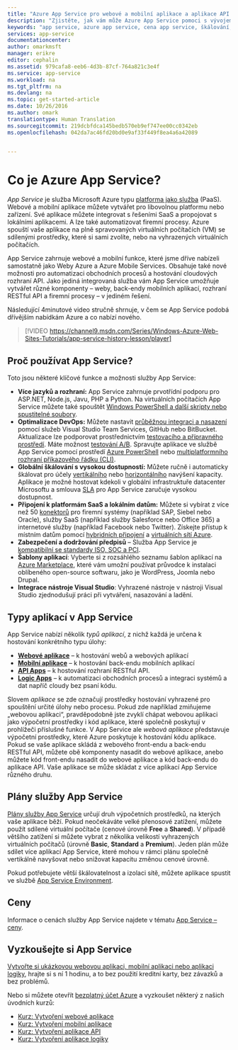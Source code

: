```yaml
---
title: "Azure App Service pro webové a mobilní aplikace a aplikace API | Dokumentace Microsoftu"
description: "Zjistěte, jak vám může Azure App Service pomoci s vývojem, nasazením a správou webových a mobilních aplikací."
keywords: "app service, azure app service, cena app service, škálování, škálovatelné, nasazení aplikace, nasazení aplikace azure, paas, platforma jako služba, web, azure mobile"
services: app-service
documentationcenter: 
author: omarkmsft
manager: erikre
editor: cephalin
ms.assetid: 979cafa8-eeb6-4d3b-87cf-764a821c3e4f
ms.service: app-service
ms.workload: na
ms.tgt_pltfrm: na
ms.devlang: na
ms.topic: get-started-article
ms.date: 10/26/2016
ms.author: omark
translationtype: Human Translation
ms.sourcegitcommit: 219dcbfdca145bedb570eb9ef747ee00cc0342eb
ms.openlocfilehash: 042da7ac46fd20bd0e9af33f449f8ea4a6a42089


---
```

# <a name="what-is-azure-app-service"></a>Co je Azure App Service?
*App Service* je služba Microsoft Azure typu [platforma jako služba](https://en.wikipedia.org/wiki/Platform_as_a_service) (PaaS). Webové a mobilní aplikace můžete vytvářet pro libovolnou platformu nebo zařízení. Své aplikace můžete integrovat s řešeními SaaS a propojovat s lokálními aplikacemi. A lze také automatizovat firemní procesy. Azure spouští vaše aplikace na plně spravovaných virtuálních počítačích (VM) se sdílenými prostředky, které si sami zvolíte, nebo na vyhrazených virtuálních počítačích.

App Service zahrnuje webové a mobilní funkce, které jsme dříve nabízeli samostatně jako Weby Azure a Azure Mobile Services. Obsahuje také nové možnosti pro automatizaci obchodních procesů a hostování cloudových rozhraní API. Jako jediná integrovaná služba vám App Service umožňuje vytvářet různé komponenty – weby, back-endy mobilních aplikací, rozhraní RESTful API a firemní procesy – v jediném řešení.

Následující 4minutové video stručně shrnuje, v čem se App Service podobá dřívějším nabídkám Azure a co nabízí nového.

> [!VIDEO https://channel9.msdn.com/Series/Windows-Azure-Web-Sites-Tutorials/app-service-history-lesson/player]
> 
> 

## <a name="why-use-app-service"></a>Proč používat App Service?
Toto jsou některé klíčové funkce a možnosti služby App Service:

* **Více jazyků a rozhraní:** App Service zahrnuje prvotřídní podporu pro ASP.NET, Node.js, Javu, PHP a Python. Na virtuálních počítačích App Service můžete také spouštět [Windows PowerShell a další skripty nebo spustitelné soubory](../app-service-web/web-sites-create-web-jobs.md).
* **Optimalizace DevOps:** Můžete nastavit [průběžnou integraci a nasazení](../app-service-web/app-service-continuous-deployment.md) pomocí služeb Visual Studio Team Services, GitHub nebo BitBucket. Aktualizace lze podporovat prostřednictvím [testovacího a přípravného prostředí](../app-service-web/web-sites-staged-publishing.md). Máte možnost [testování A/B](../app-service-web/app-service-web-test-in-production-get-start.md). Spravujte aplikace ve službě App Service pomocí prostředí [Azure PowerShell](../powershell-install-configure.md) nebo [multiplatformního rozhraní příkazového řádku (CLI)](../xplat-cli-install.md).
* **Globální škálování s vysokou dostupností:** Můžete ručně i automaticky škálovat pro účely [vertikálního](../app-service-web/web-sites-scale.md) nebo [horizontálního](../monitoring-and-diagnostics/insights-how-to-scale.md) navýšení kapacity. Aplikace je možné hostovat kdekoli v globální infrastruktuře datacenter Microsoftu a smlouva [SLA](https://azure.microsoft.com/support/legal/sla/app-service/) pro App Service zaručuje vysokou dostupnost.
* **Připojení k platformám SaaS a lokálním datům:** Můžete si vybírat z více než 50 [konektorů](../connectors/apis-list.md) pro firemní systémy (například SAP, Siebel nebo Oracle), služby SaaS (například služby Salesforce nebo Office 365) a internetové služby (například Facebook nebo Twitter). Získejte přístup k místním datům pomocí [hybridních připojení](../biztalk-services/integration-hybrid-connection-overview.md) a [virtuálních sítí Azure](../app-service-web/web-sites-integrate-with-vnet.md).
* **Zabezpečení a dodržování předpisů** – Služba App Service je [kompatibilní se standardy ISO, SOC a PCI](https://www.microsoft.com/TrustCenter/).
* **Šablony aplikací**: Vyberte si z rozsáhlého seznamu šablon aplikací na [Azure Marketplace](https://azure.microsoft.com/marketplace/), které vám umožní používat průvodce k instalaci oblíbeného open-source softwaru, jako je WordPress, Joomla nebo Drupal.
* **Integrace nástroje Visual Studio**: Vyhrazené nástroje v nástroji Visual Studio zjednodušují práci při vytváření, nasazování a ladění.

## <a name="app-types-in-app-service"></a>Typy aplikací v App Service
App Service nabízí několik *typů aplikací*, z nichž každá je určena k hostování konkrétního typu úlohy:

* [**Webové aplikace**](../app-service-web/app-service-web-overview.md) – k hostování webů a webových aplikací
* [**Mobilní aplikace**](../app-service-mobile/app-service-mobile-value-prop.md) – k hostování back-endu mobilních aplikací
* [**API Apps**](../app-service-api/app-service-api-apps-why-best-platform.md) – k hostování rozhraní RESTful API.
* [**Logic Apps**](../app-service-logic/app-service-logic-what-are-logic-apps.md) – k automatizaci obchodních procesů a integraci systémů a dat napříč cloudy bez psaní kódu.

Slovem *aplikace* se zde označují prostředky hostování vyhrazené pro spouštění určité úlohy nebo procesu. Pokud zde například zmiňujeme „webovou aplikaci“, pravděpodobně jste zvyklí chápat webovou aplikaci jako výpočetní prostředky i kód aplikace, které společně poskytují v prohlížeči příslušné funkce. V App Service ale *webová aplikace* představuje výpočetní prostředky, které Azure poskytuje k hostování kódu aplikace. Pokud se vaše aplikace skládá z webového front-endu a back-endu RESTful API, můžete obě komponenty nasadit do webové aplikace, anebo můžete kód front-endu nasadit do webové aplikace a kód back-endu do aplikace API. Vaše aplikace se může skládat z více aplikací App Service různého druhu.

## <a name="app-service-plans"></a>Plány služby App Service
[Plány služby App Service](azure-web-sites-web-hosting-plans-in-depth-overview.md) určují druh výpočetních prostředků, na kterých vaše aplikace běží. Pokud neočekáváte velké přenosové zatížení, můžete použít sdílené virtuální počítače (cenové úrovně **Free** a **Shared**). V případě většího zatížení si můžete vybrat z několika velikostí vyhrazených virtuálních počítačů (úrovně **Basic**, **Standard** a **Premium**). Jeden plán může sdílet více aplikací App Service, které mohou v rámci plánu společně vertikálně navyšovat nebo snižovat kapacitu změnou cenové úrovně.

Pokud potřebujete větší škálovatelnost a izolaci sítě, můžete aplikace spustit ve službě [App Service Environment](../app-service-web/app-service-app-service-environment-intro.md).

## <a name="pricing"></a>Ceny
Informace o cenách služby App Service najdete v tématu [App Service – ceny](https://azure.microsoft.com/pricing/details/app-service/).

## <a name="testdrive-app-service"></a>Vyzkoušejte si App Service
[Vytvořte si ukázkovou webovou aplikaci, mobilní aplikaci nebo aplikaci logiky](http://go.microsoft.com/fwlink/?LinkId=523751), hrajte si s ní 1 hodinu, a to bez použití kreditní karty, bez závazků a bez problémů.

Nebo si můžete otevřít [bezplatný účet Azure](https://azure.microsoft.com/pricing/free-trial/) a vyzkoušet některý z našich úvodních kurzů:

* [Kurz: Vytvoření webové aplikace](../app-service-web/app-service-web-get-started.md)
* [Kurz: Vytvoření mobilní aplikace](../app-service-mobile/app-service-mobile-android-get-started.md)
* [Kurz: Vytvoření aplikace API](../app-service-api/app-service-api-dotnet-get-started.md)
* [Kurz: Vytvoření aplikace logiky](../app-service-logic/app-service-logic-create-a-logic-app.md)




<!--HONumber=Nov16_HO2-->


